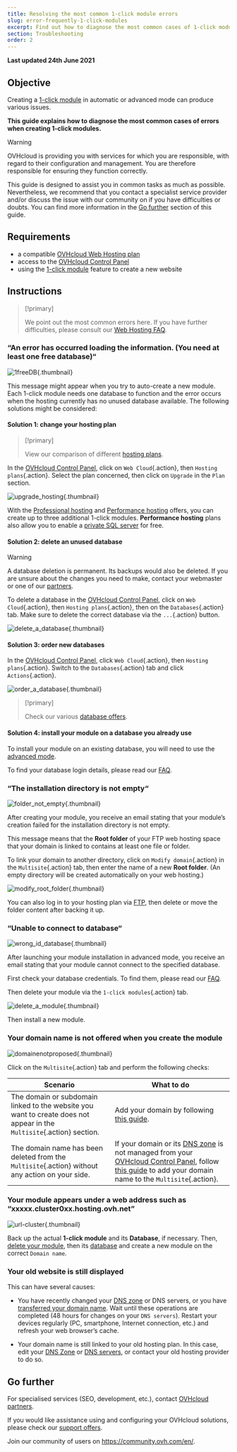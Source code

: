 ```yaml
---
title: Resolving the most common 1-click module errors
slug: error-frequently-1-click-modules
excerpt: Find out how to diagnose the most common cases of 1-click module creation errors
section: Troubleshooting
order: 2
---
```


**Last updated 24th June 2021**

## Objective

Creating a [1-click module](../web_hosting_web_hosting_modules/) in automatic or advanced mode can produce various issues.

**This guide explains how to diagnose the most common cases of errors when creating 1-click modules.**

> [!warning]
> OVHcloud is providing you with services for which you are responsible, with regard to their configuration and management. You are therefore responsible for ensuring they function correctly.
>
> This guide is designed to assist you in common tasks as much as possible. Nevertheless, we recommend that you contact a specialist service provider and/or discuss the issue with our community on if you have difficulties or doubts. You can find more information in the [Go further](#gofurther) section of this guide.
>

## Requirements

- a compatible [OVHcloud Web Hosting plan](https://www.ovh.com/asia/web-hosting/)
- access to the [OVHcloud Control Panel](https://ca.ovh.com/auth/?action=gotomanager&from=https://www.ovh.com/asia/&ovhSubsidiary=asia)
- using the [1-click module](../web_hosting_web_hosting_modules/) feature to create a new website

## Instructions

> [!primary]
>
> We point out the most common errors here. If you have further difficulties, please consult our [Web Hosting FAQ](../web-hosting-faq/).
>

### “An error has occurred loading the information. (You need at least one free database)“

![1freeDB](images/1freeDB.png){.thumbnail}

This message might appear when you try to auto-create a new module. Each 1-click module needs one database to function and the error occurs when the hosting currently has no unused database available. The following solutions might be considered:

#### Solution 1: change your hosting plan

> [!primary]
>
> View our comparison of different [hosting plans](https://www.ovh.com/asia/web-hosting/).
>

In the [OVHcloud Control Panel](https://ca.ovh.com/auth/?action=gotomanager&from=https://www.ovh.com/asia/&ovhSubsidiary=asia), click on `Web Cloud`{.action}, then `Hosting plans`{.action}. Select the plan concerned, then click on `Upgrade` in the `Plan` section.

![upgrade_hosting](images/upgrade_hosting.png){.thumbnail}

With the [Professional hosting](https://www.ovh.com/asia/web-hosting/web-hosting-pro.xml) and [Performance hosting](https://www.ovh.com/asia/web-hosting/performance-web-hosting.xml) offers, you can create up to three additional 1-click modules. **Performance hosting** plans also allow you to enable a [private SQL server](https://www.ovh.com/asia/web-hosting/sql-options.xml) for free.

#### Solution 2: delete an unused database <a name="deleteDB"></a>

> [!warning]
>
> A database deletion is permanent. Its backups would also be deleted. If you are unsure about the changes you need to make, contact your webmaster or one of our [partners](https://partner.ovhcloud.com/asia/directory/).
>

To delete a database in the [OVHcloud Control Panel](https://ca.ovh.com/auth/?action=gotomanager&from=https://www.ovh.com/asia/&ovhSubsidiary=asia), click on `Web Cloud`{.action}, then `Hosting plans`{.action}, then on the `Databases`{.action} tab. Make sure to delete the correct database via the `...`{.action} button.

![delete_a_database](images/delete_a_database.png){.thumbnail}

#### Solution 3: order new databases

In the [OVHcloud Control Panel](https://ca.ovh.com/auth/?action=gotomanager&from=https://www.ovh.com/asia/&ovhSubsidiary=asia), click `Web Cloud`{.action}, then `Hosting plans`{.action}. Switch to the `Databases`{.action} tab and click `Actions`{.action}.

![order_a_database](images/order_a_database.png){.thumbnail}

> [!primary]
>
> Check our various [database offers](https://www.ovh.com/asia/web-hosting/sql-options.xml).
>

#### Solution 4: install your module on a database you already use

To install your module on an existing database, you will need to use the [advanced mode](../web_hosting_web_hosting_modules/#advanced-module-installation).

To find your database login details, please read our [FAQ](https://www.ovh.co.uk/web-hosting/faq/).

### “The installation directory is not empty“

![folder_not_empty](images/folder_not_empty.png){.thumbnail}

After creating your module, you receive an email stating that your module’s creation failed for the installation directory is not empty.

This message means that the **Root folder** of your FTP web hosting space that your domain is linked to contains at least one file or folder.

To link your domain to another directory, click on `Modify domain`{.action} in the `Multisite`{.action} tab, then enter the name of a new **Root folder**. (An empty directory will be created automatically on your web hosting.)

![modify_root_folder](images/modify_root_folder.png){.thumbnail}

You can also log in to your hosting plan via [FTP](../log-in-to-storage-ftp-web-hosting/), then delete or move the folder content after backing it up.

### “Unable to connect to database“ <a name="deleteModule"></a>

![wrong_id_database](images/wrong_id_database.png){.thumbnail}

After launching your module installation in advanced mode, you receive an email stating that your module cannot connect to the specified database.

First check your database credentials. To find them, please read our [FAQ](https://www.ovh.co.uk/web-hosting/faq/).

Then delete your module via the `1-click modules`{.action} tab.

![delete_a_module](images/delete_a_module.png){.thumbnail}

Then install a new module.

### Your domain name is not offered when you create the module

![domainenotproposed](images/domainenotproposed.png){.thumbnail}

Click on the `Multisite`{.action} tab and perform the following checks:

|Scenario|What to do|
|---|---|
|The domain or subdomain linked to the website you want to create does not appear in the `Multisite`{.action} section.|Add your domain by following [this guide](../multisites-configuring-multiple-websites/#step-21-adding-an-ovhcloud-registered-domain).|
|The domain name has been deleted from the `Multisite`{.action} without any action on your side.|If your domain or its [DNS zone](../../domains/web_hosting_how_to_edit_my_dns_zone/#understanding-dns) is not managed from your [OVHcloud Control Panel](https://ca.ovh.com/auth/?action=gotomanager&from=https://www.ovh.com/asia/&ovhSubsidiary=asia), follow [this guide](../multisites-configuring-multiple-websites/#step-22-adding-an-external-domain) to add your domain name to the `Multisite`{.action}.|

### Your module appears under a web address such as “xxxxx.cluster0xx.hosting.ovh.net”

![url-cluster](images/url-cluster.png){.thumbnail}

Back up the actual **1-click module** and its **Database**, if necessary. Then, [delete your module](#deleteModule), then its [database](#deleteDB) and create a new module on the correct `Domain name`.

### Your old website is still displayed

This can have several causes: 

- You have recently changed your [DNS zone](../../domains/web_hosting_how_to_edit_my_dns_zone/#understanding-dns) or DNS servers, or you have [transferred your domain name](../../domains/transfer-generic-domain/). Wait until these operations are completed (48 hours for changes on your `DNS servers`). Restart your devices regularly (PC, smartphone, Internet connection, etc.) and refresh your web browser’s cache.

- Your domain name is still linked to your old hosting plan. In this case, edit your [DNS Zone](../../domains/web_hosting_how_to_edit_my_dns_zone/#edit-your-domain-names-ovhcloud-dns-zone_1) or [DNS servers](../../domains/web_hosting_general_information_about_dns_servers/#modifying-dns-servers), or contact your old hosting provider to do so.

## Go further <a name="#gofurther"></a>

For specialised services (SEO, development, etc.), contact [OVHcloud partners](https://partner.ovhcloud.com/asia/directory/).

If you would like assistance using and configuring your OVHcloud solutions, please check our [support offers](https://www.ovhcloud.com/asia/support-levels/).

Join our community of users on <https://community.ovh.com/en/>.
